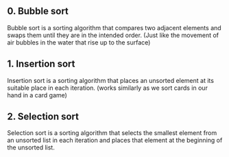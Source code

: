 ## 0. Bubble sort
Bubble sort is a sorting algorithm that compares two adjacent elements and swaps them until they are in the intended order.
(Just like the movement of air bubbles in the water that rise up to the surface)

## 1. Insertion sort
Insertion sort is a sorting algorithm that places an unsorted element at its suitable place in each iteration.
(works similarly as we sort cards in our hand in a card game)

## 2. Selection sort
Selection sort is a sorting algorithm that selects the smallest element from an unsorted list in each iteration and places that element at the beginning of the unsorted list.
